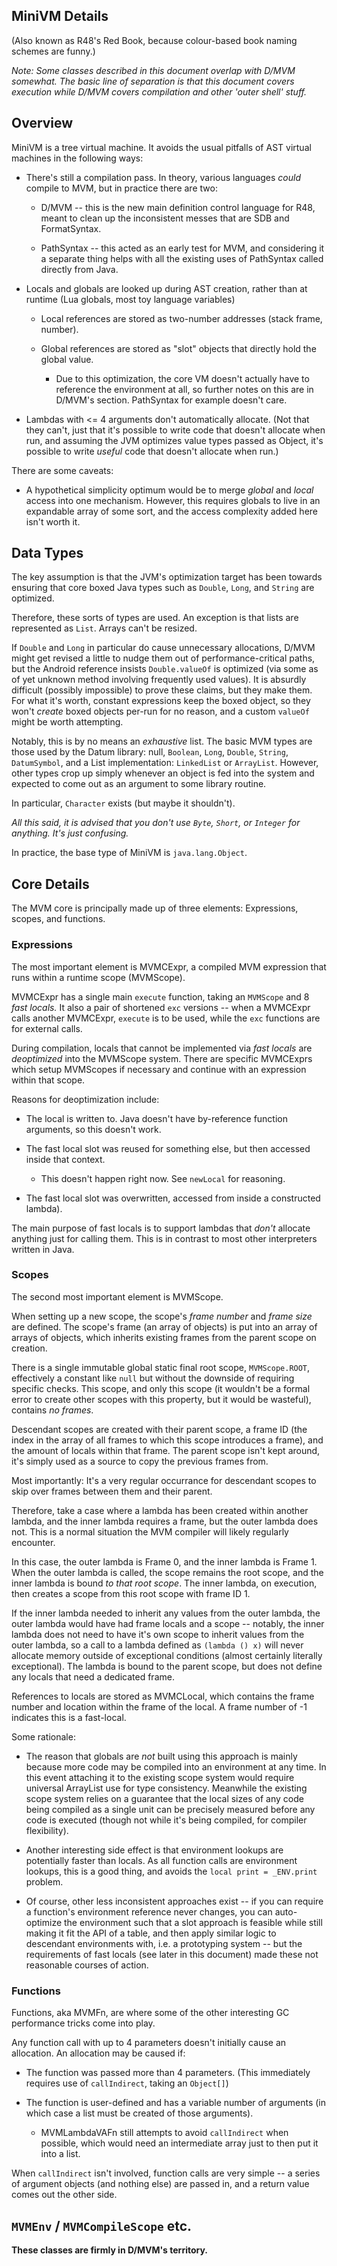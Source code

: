 ## MiniVM Details

(Also known as R48's Red Book, because colour-based book naming schemes are funny.)

*Note: Some classes described in this document overlap with D/MVM somewhat. The basic line of separation is that this document covers execution while D/MVM covers compilation and other 'outer shell' stuff.*

## Overview

MiniVM is a tree virtual machine. It avoids the usual pitfalls of AST virtual machines in the following ways:

* There's still a compilation pass. In theory, various languages *could* compile to MVM, but in practice there are two:
  
  * D/MVM -- this is the new main definition control language for R48, meant to clean up the inconsistent messes that are SDB and FormatSyntax.
  
  * PathSyntax -- this acted as an early test for MVM, and considering it a separate thing helps with all the existing uses of PathSyntax called directly from Java.

* Locals and globals are looked up during AST creation, rather than at runtime (Lua globals, most toy language variables)
  
  * Local references are stored as two-number addresses (stack frame, number).
  
  * Global references are stored as "slot" objects that directly hold the global value.
    
    * Due to this optimization, the core VM doesn't actually have to reference the environment at all, so further notes on this are in D/MVM's section. PathSyntax for example doesn't care.

* Lambdas with <= 4 arguments don't automatically allocate. (Not that they can't, just that it's possible to write code that doesn't allocate when run, and assuming the JVM optimizes value types passed as Object, it's possible to write *useful* code that doesn't allocate when run.)

There are some caveats:

* A hypothetical simplicity optimum would be to merge *global* and *local* access into one mechanism. However, this requires globals to live in an expandable array of some sort, and the access complexity added here isn't worth it.

## Data Types

The key assumption is that the JVM's optimization target has been towards ensuring that core boxed Java types such as `Double`, `Long`, and `String` are optimized.

Therefore, these sorts of types are used. An exception is that lists are represented as `List`. Arrays can't be resized.

If `Double` and `Long` in particular do cause unnecessary allocations, D/MVM might get revised a little to nudge them out of performance-critical paths, but the Android reference insists `Double.valueOf` is optimized (via some as of yet unknown method involving frequently used values). It is absurdly difficult (possibly impossible) to prove these claims, but they make them. For what it's worth, constant expressions keep the boxed object, so they won't *create* boxed objects per-run for no reason, and a custom `valueOf` might be worth attempting.

Notably, this is by no means an *exhaustive* list. The basic MVM types are those used by the Datum library: null, `Boolean`, `Long`, `Double`, `String`, `DatumSymbol`, and a List implementation: `LinkedList` or `ArrayList`. However, other types crop up simply whenever an object is fed into the system and expected to come out as an argument to some library routine.

In particular, `Character` exists (but maybe it shouldn't).

*All this said, it is advised that you don't use `Byte`, `Short`, or `Integer` for anything. It's just confusing.*

In practice, the base type of MiniVM is `java.lang.Object`.

## Core Details

The MVM core is principally made up of three elements: Expressions, scopes, and functions.

### Expressions

The most important element is MVMCExpr, a compiled MVM expression that runs within a runtime scope (MVMScope).

MVMCExpr has a single main `execute` function, taking an `MVMScope` and 8 *fast locals.* It also a pair of shortened `exc` versions -- when a MVMCExpr calls another MVMCExpr, `execute` is to be used, while the `exc` functions are for external calls.

During compilation, locals that cannot be implemented via *fast locals* are *deoptimized* into the MVMScope system. There are specific MVMCExprs which setup MVMScopes if necessary and continue with an expression within that scope.

Reasons for deoptimization include:

- The local is written to. Java doesn't have by-reference function arguments, so this doesn't work.

- The fast local slot was reused for something else, but then accessed inside that context.
  
  - This doesn't happen right now. See `newLocal` for reasoning.

- The fast local slot was overwritten, accessed from inside a constructed lambda).

The main purpose of fast locals is to support lambdas that *don't* allocate anything just for calling them. This is in contrast to most other interpreters written in Java.

### Scopes

The second most important element is MVMScope.

When setting up a new scope, the scope's *frame number* and *frame size* are defined. The scope's frame (an array of objects) is put into an array of arrays of objects, which inherits existing frames from the parent scope on creation.

There is a single immutable global static final root scope, `MVMScope.ROOT`, effectively a constant like `null` but without the downside of requiring specific checks. This scope, and only this scope (it wouldn't be a formal error to create other scopes with this property, but it would be wasteful), contains *no frames*.

Descendant scopes are created with their parent scope, a frame ID (the index in the array of all frames to which this scope introduces a frame), and the amount of locals within that frame. The parent scope isn't kept around, it's simply used as a source to copy the previous frames from.

Most importantly: It's a very regular occurrance for descendant scopes to skip over frames between them and their parent.

Therefore, take a case where a lambda has been created within another lambda, and the inner lambda requires a frame, but the outer lambda does not. This is a normal situation the MVM compiler will likely regularly encounter.

In this case, the outer lambda is Frame 0, and the inner lambda is Frame 1. When the outer lambda is called, the scope remains the root scope, and the inner lambda is bound *to that root scope*. The inner lambda, on execution, then creates a scope from this root scope with frame ID 1.

If the inner lambda needed to inherit any values from the outer lambda, the outer lambda would have had frame locals and a scope -- notably, the inner lambda does not need to have it's own scope to inherit values from the outer lambda, so a call to a lambda defined as `(lambda () x)` will never allocate memory outside of exceptional conditions (almost certainly literally exceptional). The lambda is bound to the parent scope, but does not define any locals that need a dedicated frame.

References to locals are stored as MVMCLocal, which contains the frame number and location within the frame of the local. A frame number of -1 indicates this is a fast-local.

Some rationale:

- The reason that globals are *not* built using this approach is mainly because more code may be compiled into an environment at any time. In this event attaching it to the existing scope system would require universal ArrayList use for type consistency. Meanwhile the existing scope system relies on a guarantee that the local sizes of any code being compiled as a single unit can be precisely measured before any code is executed (though not while it's being compiled, for compiler flexibility).

- Another interesting side effect is that environment lookups are potentially faster than locals. As all function calls are environment lookups, this is a good thing, and avoids the `local print = _ENV.print` problem.

- Of course, other less inconsistent approaches exist -- if you can require a function's environment reference never changes, you can auto-optimize the environment such that a slot approach is feasible while still making it fit the API of a table, and then apply similar logic to descendant environments with, i.e. a prototyping system -- but the requirements of fast locals (see later in this document) made these not reasonable courses of action.

### Functions

Functions, aka MVMFn, are where some of the other interesting GC performance tricks come into play.

Any function call with up to 4 parameters doesn't initially cause an allocation. An allocation may be caused if:

* The function was passed more than 4 parameters. (This immediately requires use of `callIndirect`, taking an `Object[]`)

* The function is user-defined and has a variable number of arguments (in which case a list must be created of those arguments).
  
  - MVMLambdaVAFn still attempts to avoid `callIndirect` when possible, which would need an intermediate array just to then put it into a list.

When `callIndirect` isn't involved, function calls are very simple -- a series of argument objects (and nothing else) are passed in, and a return value comes out the other side.

## `MVMEnv` / `MVMCompileScope` etc.

**These classes are firmly in D/MVM's territory.**
